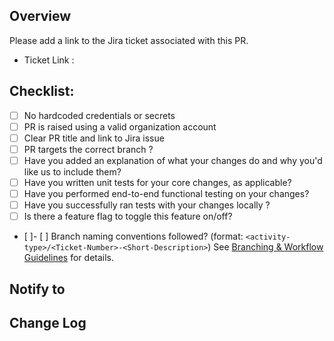<!--- Thank you for helping us out: your efforts mean a great deal to the project!. Please provide a general summary of your changes in the title above -->

## Overview

Please add a link to the Jira ticket associated with this PR.

- Ticket Link :

## Checklist:

- [ ] No hardcoded credentials or secrets
- [ ] PR is raised using a valid organization account
- [ ] Clear PR title and link to Jira issue
- [ ] PR targets the correct branch ?
- [ ] Have you added an explanation of what your changes do and why you'd like us to include them?
- [ ] Have you written unit tests for your core changes, as applicable?
- [ ] Have you performed end-to-end functional testing on your changes?
- [ ] Have you successfully ran tests with your changes locally ?
- [ ] Is there a feature flag to toggle this feature on/off?
- [ ]- [ ] Branch naming conventions followed? (format: `<activity-type>/<Ticket-Number>-<Short-Description>`)
  See [Branching & Workflow Guidelines](https://yco.atlassian.net/wiki/spaces/Intelliome/pages/4259897/Environment+Branching+and+Workflow#Workflow) for details.

## Notify to

## <!-- List of people who should be notified about the changes -->

## Change Log

## <!-- Specify the changes list. -->
